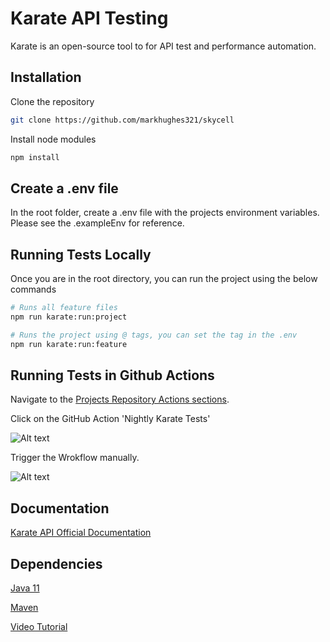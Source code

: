 # Karate API Testing

Karate is an open-source tool to for API test and performance automation.

## Installation

Clone the repository

```bash
git clone https://github.com/markhughes321/skycell
```

Install node modules

```bash
npm install
```

## Create a .env file

In the root folder, create a .env file with the projects environment variables. Please see the .exampleEnv for reference.

## Running Tests Locally

Once you are in the root directory, you can run the project using the below commands

```python
# Runs all feature files
npm run karate:run:project

# Runs the project using @ tags, you can set the tag in the .env
npm run karate:run:feature

```

## Running Tests in Github Actions

Navigate to the [Projects Repository Actions sections](https://github.com/markhughes321/skycell/actions).

Click on the GitHub Action 'Nightly Karate Tests'

![Alt text](image.png)

Trigger the Wrokflow manually. 

![Alt text](image-1.png)


## Documentation

[Karate API Official Documentation](https://github.com/karatelabs/karate)

## Dependencies

[Java 11](https://www.oracle.com/uk/java/technologies/javase/jdk11-archive-downloads.html)

[Maven](https://www.baeldung.com/install-maven-on-windows-linux-mac)

[Video Tutorial](https://www.youtube.com/watch?v=9S5lqB11OPI&t=183s)
